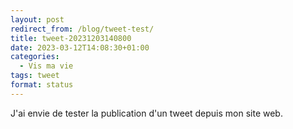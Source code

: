 ```yaml
---
layout: post
redirect_from: /blog/tweet-test/
title: tweet-20231203140800
date: 2023-03-12T14:08:30+01:00
categories:
  - Vis ma vie
tags: tweet
format: status
---
```


J'ai envie de tester la publication d'un tweet depuis mon site web.
